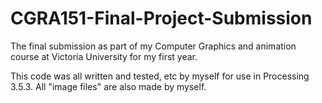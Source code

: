# CGRA151-Final-Project-Submission
The final submission as part of my Computer Graphics and animation course at Victoria University for my first year.

This code was all written and tested, etc by myself for use in Processing 3.5.3. All "image files" are also made by myself.
